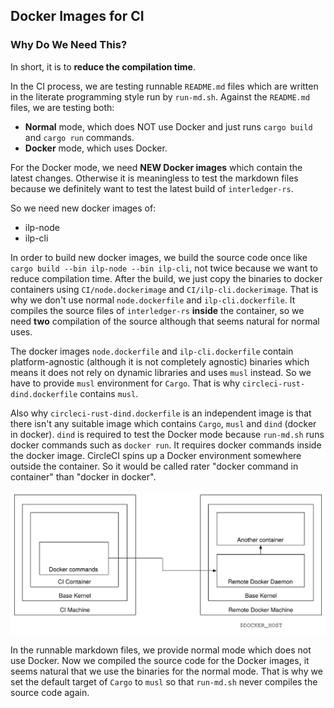 ## Docker Images for CI
### Why Do We Need This?
In short, it is to **reduce the compilation time**.

In the CI process, we are testing runnable `README.md` files which are written in the literate programming style run by `run-md.sh`. Against the `README.md` files, we are testing both:

- **Normal** mode, which does NOT use Docker and just runs `cargo build` and `cargo run` commands.
- **Docker** mode, which uses Docker.

For the Docker mode, we need **NEW Docker images** which contain the latest changes. Otherwise it is meaningless to test the markdown files because we definitely want to test the latest build of `interledger-rs`.

So we need new docker images of:

- ilp-node
- ilp-cli

In order to build new docker images, we build the source code once like `cargo build --bin ilp-node --bin ilp-cli`, not twice because we want to reduce compilation time. After the build, we just copy the binaries to docker containers using `CI/node.dockerimage` and `CI/ilp-cli.dockerimage`. That is why we don't use normal `node.dockerfile` and `ilp-cli.dockerfile`. It compiles the source files of `interledger-rs` **inside** the container, so we need **two** compilation of the source although that seems natural for normal uses.

The docker images `node.dockerfile` and `ilp-cli.dockerfile` contain platform-agnostic (although it is not completely agnostic) binaries which means it does not rely on dynamic libraries and uses `musl` instead. So we have to provide `musl` environment for `Cargo`. That is why `circleci-rust-dind.dockerfile` contains `musl`.

Also why `circleci-rust-dind.dockerfile` is an independent image is that there isn't any suitable image which contains `Cargo`, `musl` and `dind` (docker in docker). `dind` is required to test the Docker mode because `run-md.sh` runs docker commands such as `docker run`. It requires docker commands inside the docker image. CircleCI spins up a Docker environment somewhere outside the container. So it would be called rater "docker command in container" than "docker in docker".

![docker commands in container](./images/dind.svg)

In the runnable markdown files, we provide normal mode which does not use Docker. Now we compiled the source code for the Docker images, it seems natural that we use the binaries for the normal mode. That is why we set the default target of `Cargo` to `musl` so that `run-md.sh` never compiles the source code again.
